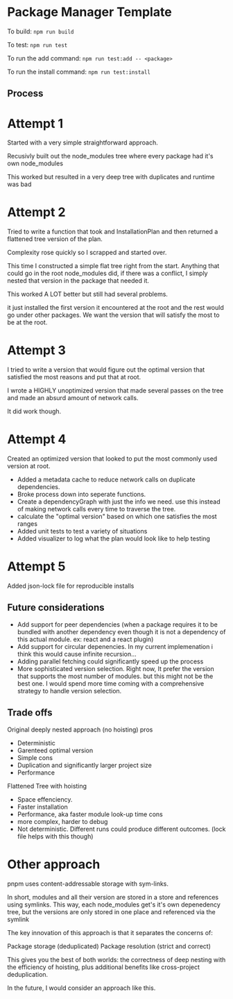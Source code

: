 # Package Manager Template

To build: `npm run build`

To test: `npm run test`

To run the add command: `npm run test:add -- <package>`

To run the install command: `npm run test:install`

## Process

# Attempt 1

Started with a very simple straightforward approach.

Recusivly built out the node_modules tree where every package had it's own node_modules

This worked but resulted in a very deep tree with duplicates and runtime was bad

# Attempt 2

Tried to write a function that took and InstallationPlan and then returned a flattened tree version of the plan. 

Complexity rose quickly so I scrapped and started over. 

This time I constructed a simple flat tree right from the start. Anything that could go in the root node_modules did, if there was a conflict, I simply nested that version in the package that needed it.

This worked A LOT better but still had several problems.

it just installed the first version it encountered at the root and the rest would go under other packages. 
We want the version that will satisfy the most to be at the root. 

# Attempt 3

I tried to write a version that would figure out the optimal version that satisfied the most reasons and put that at root.

I wrote a HIGHLY unoptimized version that made several passes on the tree and made an absurd amount of network calls. 

It did work though.

# Attempt 4

Created an optimized version that looked to put the most commonly used version at root.

- Added a metadata cache to reduce network calls on duplicate dependencies.
- Broke process down into seperate functions. 
- Create a dependencyGraph with just the info we need. use this instead of making network calls every time to traverse the tree.
- calculate the "optimal version" based on which one satisfies the most ranges
- Added unit tests to test a variety of situations
- Added visualizer to log what the plan would look like to help testing

# Attempt 5

Added json-lock file for reproducible installs


## Future considerations

- Add support for peer dependencies (when a package requires it to be bundled with another dependency even though it is not a dependency of this actual module. ex: react and a react plugin) 
- Add support for circular depenencies. In my current implemenation i think this would cause infinite recursion...
- Adding parallel fetching could significantly speed up the process
- More sophisticated version selection. Right now, It prefer the version that supports the most number of modules. but this might not be the best one. I would spend more time coming with a comprehensive strategy to handle version selection.

## Trade offs

Original deeply nested approach (no hoisting)
pros
- Deterministic
- Garenteed optimal version
- Simple
cons
- Duplication and significantly larger project size
- Performance

Flattened Tree with hoisting
- Space effenciency.
- Faster installation
- Performance, aka faster module look-up time
cons
- more complex, harder to debug
- Not deterministic. Different runs could produce different outcomes. (lock file helps with this though)

# Other approach

pnpm uses content-addressable storage with sym-links.

In short, modules and all their version are stored in a store and references using symlinks.
This way, each node_modules get's it's own depenedency tree, but the versions are only stored in one place and referenced via the symlink

The key innovation of this approach is that it separates the concerns of:

Package storage (deduplicated)
Package resolution (strict and correct)

This gives you the best of both worlds: the correctness of deep nesting with the efficiency of hoisting, plus additional benefits like cross-project deduplication.

In the future, I would consider an approach like this.


